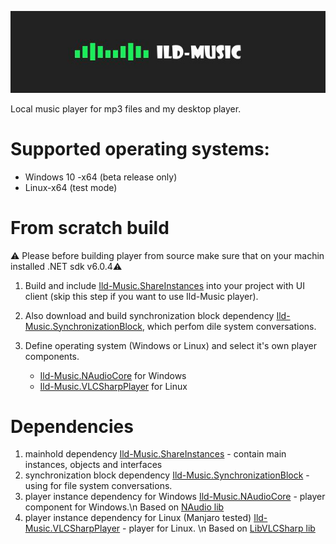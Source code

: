 ![](title.jpg)

Local music player for mp3 files and my desktop player. 

# Supported operating systems: 

  - Windows 10 -x64 (beta release only)
  - Linux-x64 (test mode)

# From scratch build

⚠️ Please before building player from source make sure that on your machin installed .NET sdk v6.0.4⚠️

1) Build and include [Ild-Music.ShareInstances](https://github.com/ggghosthat/Ild-Music.ShareInstances) into your project with UI client
   (skip this step if you want to use Ild-Music player).
3) Also download and build synchronization block dependency [Ild-Music.SynchronizationBlock](https://github.com/ggghosthat/Ild-Music.SynchronizationBlock),
   which perfom dile system conversations.   
4) Define operating system (Windows or Linux) and select it's own player components.

    - [Ild-Music.NAudioCore](https://github.com/ggghosthat/Ild-Music.NAudioPlayerCore) for Windows
    - [Ild-Music.VLCSharpPlayer](https://github.com/ggghosthat/Ild-Music.VLCSharpPlayer) for Linux

# Dependencies

  1) mainhold dependency [Ild-Music.ShareInstances](https://github.com/ggghosthat/Ild-Music.ShareInstances) - contain main instances, objects and interfaces
  2) synchronization block dependency [Ild-Music.SynchronizationBlock](https://github.com/ggghosthat/Ild-Music.SynchronizationBlock) - using for file system conversations.
  3) player instance dependency for Windows [Ild-Music.NAudioCore](https://github.com/ggghosthat/Ild-Music.NAudioPlayerCore) - player component for Windows.\n Based on [NAudio lib](https://github.com/naudio/NAudio)
  4) player instance dependency for Linux (Manjaro tested) [Ild-Music.VLCSharpPlayer](https://github.com/ggghosthat/Ild-Music.VLCSharpPlayer) - player for Linux. \n Based on [LibVLCSharp lib](https://github.com/videolan/libvlcsharp)
